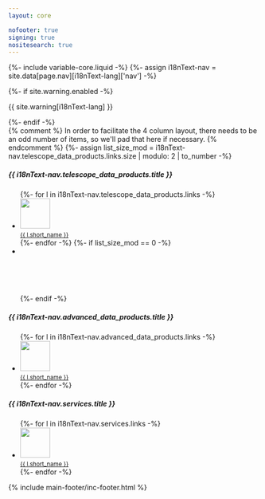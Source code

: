 ```yaml
---
layout: core

nofooter: true
signing: true
nositesearch: true
---
```

{%- include variable-core.liquid -%}
{%- assign i18nText-nav = site.data[page.nav][i18nText-lang]['nav'] -%}

<main class="container" property="mainContentOfPage" resource="#wb-main" typeof="WebPageElement">
    {%- if site.warning.enabled -%}
    <div class="row">
        <div class="full-width">
            <section class="alert alert-warning">
                <p>{{ site.warning[i18nText-lang] }}</p>
            </section>
        </div>
    </div>
    {%- endif -%}
    <div class="row small wb-eqht mrgn-tp-md">
        <div class="col-md-6 col-sm-6 hght-inhrt">
            <div class="well hght-inhrt">
                {% comment %}
                    In order to facilitate the 4 column layout, there needs to be an odd number of items,
                    so we'll pad that here if necessary.
                {% endcomment %}
                {%- assign list_size_mod = i18nText-nav.telescope_data_products.links.size | modulo: 2 | to_number -%}
                <h5 class="mrgn-tp-0">{{ i18nText-nav.telescope_data_products.title }}</h5>
                <ul class="list-unstyled text-center colcount-sm-3 colcount-md-4 colcount-lg-4">
                {%- for l in i18nText-nav.telescope_data_products.links -%}
                <li>
                    <a href="{{ l.url }}">
                        <span class="small"><img class="img-thumbnail" width="60" height="60" src="{{ l.splash_image_url }}" /><br /><small>{{ l.short_name }}</small></span></a>
                </li>
                {%- endfor -%}
                {%- if list_size_mod == 0 -%}
                <li style="height: 95px;"></li>
                {%- endif -%}
                </ul>
            </div>
        </div>
        <div class="col-md-3 col-sm-3 hght-inhrt">
            <div class="well hght-inhrt">
                <h5 class="mrgn-tp-0">{{ i18nText-nav.advanced_data_products.title }}</h5>
                <ul class="list-unstyled colcount-sm-1 text-center colcount-md-2 colcount-lg-2">
                {%- for l in i18nText-nav.advanced_data_products.links -%}
                <li>
                    <a href="{{ l.url }}">
                        <span class="small"><img class="img-thumbnail" width="60" height="60" src="{{ l.splash_image_url }}" /><br /><small>{{ l.short_name }}</small></span></a>
                </li>
                {%- endfor -%}
                </ul>
            </div>
        </div>
        <div class="col-md-3 col-sm-3 hght-inhrt">
            <div class="well hght-inhrt">
                <h5 class="mrgn-tp-0">{{ i18nText-nav.services.title }}</h5>
                <ul class="list-unstyled colcount-sm-1 text-center colcount-md-2 colcount-lg-2">
                {%- for l in i18nText-nav.services.links -%}
                <li>
                    <a href="{{ l.url }}">
                        <span><img class="img-thumbnail" width="60" height="60" src="{{ l.splash_image_url }}" /><br /><small>{{ l.short_name }}</small></span></a>
                </li>
                {%- endfor -%}
                </ul>
            </div>
        </div>
    </div>
    {% include main-footer/inc-footer.html %}
</main>
